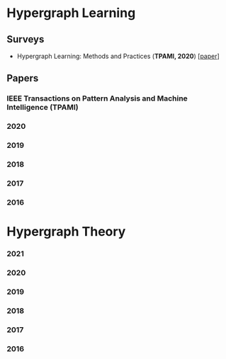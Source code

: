 # Hypergraph Learning

## Surveys
- <a name="todo"></a> Hypergraph Learning: Methods and Practices (**TPAMI, 2020**) [[paper](https://ieeexplore.ieee.org/abstract/document/9264674)]
## Papers

### IEEE Transactions on Pattern Analysis and Machine Intelligence (TPAMI)

### 2020

### 2019

### 2018

### 2017

### 2016

# Hypergraph Theory

### 2021

### 2020

### 2019

### 2018

### 2017

### 2016

